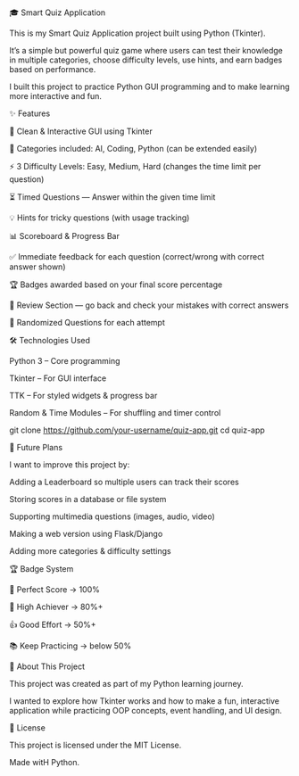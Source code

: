 🎓 Smart Quiz Application
 

This is my Smart Quiz Application project built using Python (Tkinter).

It’s a simple but powerful quiz game where users can test their knowledge in multiple categories, choose difficulty levels, use hints, and earn badges based on performance.

I built this project to practice Python GUI programming and to make learning more interactive and fun.


✨ Features



🎨 Clean & Interactive GUI using Tkinter

📂 Categories included: AI, Coding, Python (can be extended easily)

⚡ 3 Difficulty Levels: Easy, Medium, Hard (changes the time limit per question)

⏳ Timed Questions — Answer within the given time limit

💡 Hints for tricky questions (with usage tracking)

📊 Scoreboard & Progress Bar

✅ Immediate feedback for each question (correct/wrong with correct answer shown)

🏆 Badges awarded based on your final score percentage

📖 Review Section — go back and check your mistakes with correct answers

🔄 Randomized Questions for each attempt




🛠️ Technologies Used


Python 3 – Core programming

Tkinter – For GUI interface

TTK – For styled widgets & progress bar

Random & Time Modules – For shuffling and timer control



git clone https://github.com/your-username/quiz-app.git
cd quiz-app


🎯 Future Plans


I want to improve this project by:

Adding a Leaderboard so multiple users can track their scores

Storing scores in a database or file system

Supporting multimedia questions (images, audio, video)

Making a web version using Flask/Django

Adding more categories & difficulty settings

🏆 Badge System

🌟 Perfect Score → 100%

🎉 High Achiever → 80%+

👍 Good Effort → 50%+

📚 Keep Practicing → below 50%

🤝 About This Project

This project was created as part of my Python learning journey.

I wanted to explore how Tkinter works and how to make a fun, interactive application while practicing OOP concepts, event handling, and UI design.






📖 License

This project is licensed under the MIT License.

Made witH Python.
